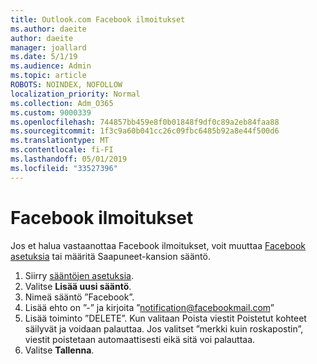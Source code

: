 ```yaml
---
title: Outlook.com Facebook ilmoitukset
ms.author: daeite
author: daeite
manager: joallard
ms.date: 5/1/19
ms.audience: Admin
ms.topic: article
ROBOTS: NOINDEX, NOFOLLOW
localization_priority: Normal
ms.collection: Adm_O365
ms.custom: 9000339
ms.openlocfilehash: 744857bb459e8f0b01848f9df0c89a2eb84faa88
ms.sourcegitcommit: 1f3c9a60b041cc26c09fbc6485b92a8e44f500d6
ms.translationtype: MT
ms.contentlocale: fi-FI
ms.lasthandoff: 05/01/2019
ms.locfileid: "33527396"
---
```

# <a name="facebook-notifications"></a>Facebook ilmoitukset

Jos et halua vastaanottaa Facebook ilmoitukset, voit muuttaa [Facebook asetuksia](https://www.facebook.com/settings?tab=notifications) tai määritä Saapuneet-kansion sääntö.

1. Siirry [sääntöjen asetuksia](https://outlook.live.com/mail/options/mail/rules/inboxRules).
1. Valitse **Lisää uusi sääntö**.
1. Nimeä sääntö ”Facebook”.
1. Lisää ehto on ”-” ja kirjoita ”notification@facebookmail.com”
1. Lisää toiminto ”DELETE”. Kun valitaan Poista viestit Poistetut kohteet säilyvät ja voidaan palauttaa. Jos valitset ”merkki kuin roskapostin”, viestit poistetaan automaattisesti eikä sitä voi palauttaa.
1. Valitse **Tallenna**.